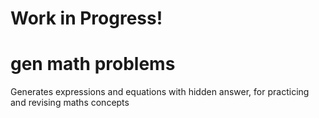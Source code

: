 # Work in Progress!

# gen math problems
Generates expressions and equations with hidden answer, for practicing and revising maths concepts
